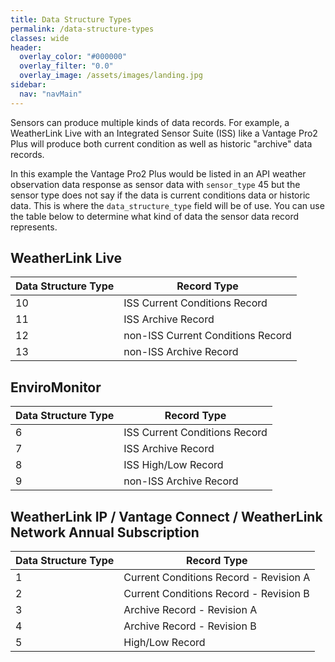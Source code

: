 ```yaml
---
title: Data Structure Types
permalink: /data-structure-types
classes: wide
header:
  overlay_color: "#000000"
  overlay_filter: "0.0"
  overlay_image: /assets/images/landing.jpg
sidebar:
  nav: "navMain"
---
```


Sensors can produce multiple kinds of data records. For example, a WeatherLink Live with an Integrated Sensor Suite (ISS) like a Vantage Pro2 Plus will produce both current condition as well as historic "archive" data records.

In this example the Vantage Pro2 Plus would be listed in an API weather observation data response as sensor data with `sensor_type` 45 but the sensor type does not say if the data is current conditions data or historic data. This is where the `data_structure_type` field will be of use. You can use the table below to determine what kind of data the sensor data record represents.

## WeatherLink Live

Data Structure Type|Record Type
-|-
10|ISS Current Conditions Record
11|ISS Archive Record
12|non-ISS Current Conditions Record
13|non-ISS Archive Record

## EnviroMonitor

Data Structure Type|Record Type
-|-
6|ISS Current Conditions Record
7|ISS Archive Record
8|ISS High/Low Record
9|non-ISS Archive Record

## WeatherLink IP / Vantage Connect / WeatherLink Network Annual Subscription

Data Structure Type|Record Type
-|-
1|Current Conditions Record - Revision A
2|Current Conditions Record - Revision B
3|Archive Record - Revision A
4|Archive Record - Revision B
5|High/Low Record
